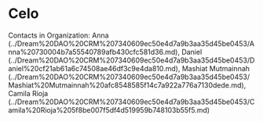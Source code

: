 # Celo

Contacts in Organization: Anna  (../Dream%20DAO%20CRM%207340609ec50e4d7a9b3aa35d45be0453/Anna%20730004b7a55540789afb430cfc581d36.md), Daniel  (../Dream%20DAO%20CRM%207340609ec50e4d7a9b3aa35d45be0453/Daniel%20cf21ab61a6c74508ae46df3c9e4da810.md), Mashiat Mutmainnah (../Dream%20DAO%20CRM%207340609ec50e4d7a9b3aa35d45be0453/Mashiat%20Mutmainnah%20afc8548585f14c7a922a776a7130dede.md), Camila Rioja (../Dream%20DAO%20CRM%207340609ec50e4d7a9b3aa35d45be0453/Camila%20Rioja%205f8be007f5df4d519959b748103b55f5.md)